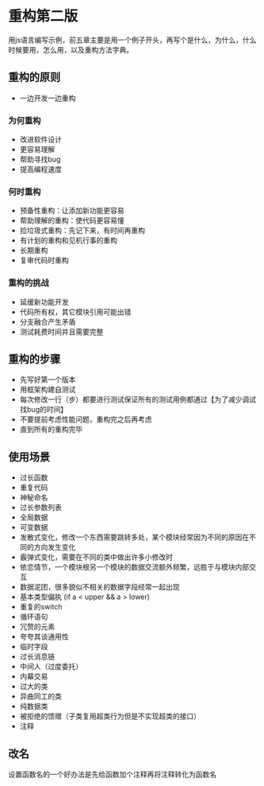 # 重构第二版
用js语言编写示例，前五章主要是用一个例子开头，再写个是什么，为什么，什么时候要用，怎么用，以及重构方法字典。
## 重构的原则
- 一边开发一边重构
### 为何重构
 - 改进软件设计
 - 更容易理解
 - 帮助寻找bug
 - 提高编程速度
### 何时重构
  - 预备性重构：让添加新功能更容易
  - 帮助理解的重构：使代码更容易懂
  - 捡垃圾式重构：先记下来，有时间再重构
  - 有计划的重构和见机行事的重构
  - 长期重构
  - 复审代码时重构
### 重构的挑战
- 延缓新功能开发
- 代码所有权，其它模块引用可能出错
- 分支融合产生矛盾
- 测试耗费时间并且需要完整

## 重构的步骤
- 先写好第一个版本
- 用框架构建自测试
- 每次修改一行（步）都要进行测试保证所有的测试用例都通过【为了减少调试找bug的时间】
- 不要提前考虑性能问题，重构完之后再考虑
- 直到所有的重构完毕

## 使用场景

- 过长函数
- 重复代码
- 神秘命名
- 过长参数列表
- 全局数据
- 可变数据
- 发散式变化，修改一个东西需要跳转多处，某个模块经常因为不同的原因在不同的方向发生变化
- 霰弹式变化，需要在不同的类中做出许多小修改时
- 依恋情节，一个模块根另一个模块的数据交流额外频繁，远胜于与模块内部交互
- 数据泥团，很多貌似不相关的数据字段经常一起出现
- 基本类型偏执 (if a < upper  && a > lower)
- 重复的switch
- 循环语句
- 冗赘的元素
- 夸夸其谈通用性
- 临时字段
- 过长消息链
- 中间人（过度委托）
- 内幕交易
- 过大的类
- 异曲同工的类
- 纯数据类
- 被拒绝的馈赠（子类复用超类行为但是不实现超类的接口）
- 注释

## 改名
设置函数名的一个好办法是先给函数加个注释再将注释转化为函数名